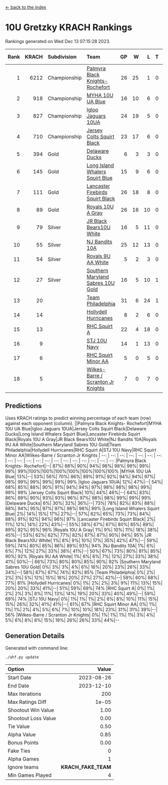[<- back to the index](readme.md)
# 10U Gretzky KRACH Rankings
Rankings generated on Wed Dec 13 07:15:28 2023.

Rank|KRACH|Subdivision|Team|GP|W|L|T|OTW|OTL|SoS|Exp Wins|Win Diff
---:|---:|:---|:---|---:|---:|---:|---:|---:|---:|---:|---:|---:
1|6212|Championship|[Palmyra Black Knights- Rochefort](https://gamesheetstats.com/seasons/3659/teams/140260/schedule)|26|25|1|0|0|1|294|25.8|-0.0
2|918|Championship|[MYHA 10U UA Blue](https://gamesheetstats.com/seasons/3659/teams/140258/schedule)|16|10|6|0|0|0|1713|10.8|-0.0
3|827|Championship|[Igloo Jaguars 10UA](https://gamesheetstats.com/seasons/3659/teams/140253/schedule)|24|19|5|0|0|1|502|19.8|-0.0
4|710|Championship|[Jersey Colts Squirt Black](https://gamesheetstats.com/seasons/3659/teams/140254/schedule)|23|17|6|0|1|0|768|17.8|-0.0
5|394|Gold|[Delaware Ducks](https://gamesheetstats.com/seasons/3659/teams/140218/schedule)|6|3|3|0|0|0|2685|3.8|-0.0
6|145|Gold|[Long Island Whalers Squirt Blue](https://gamesheetstats.com/seasons/3659/teams/140257/schedule)|15|9|6|0|0|0|898|9.9|0.0
7|111|Gold|[Lancaster Firebirds Squirt Black](https://gamesheetstats.com/seasons/3659/teams/140256/schedule)|26|18|8|0|2|1|339|18.9|0.0
8|89|Gold|[Royals 10U A Gray](https://gamesheetstats.com/seasons/3659/teams/140262/schedule)|26|16|10|0|1|1|379|16.9|0.0
9|79|Silver|[JR Black Bears10U White](https://gamesheetstats.com/seasons/3659/teams/140255/schedule)|16|5|11|0|1|1|1370|5.9|0.0
10|55|Silver|[NJ Bandits 10A](https://gamesheetstats.com/seasons/3659/teams/140259/schedule)|25|12|13|0|0|1|229|12.9|0.0
11|54|Silver|[Royals 9U AA White](https://gamesheetstats.com/seasons/3659/teams/140225/schedule)|5|2|3|0|0|0|258|2.9|0.0
12|27|Silver|[Southern Maryland Sabres 10U Gold](https://gamesheetstats.com/seasons/3659/teams/140263/schedule)|16|5|10|1|2|0|144|6.4|0.0
13|20||[Team Philadelphia](https://gamesheetstats.com/seasons/3659/teams/140265/schedule)|31|6|24|1|0|2|978|7.4|0.0
14|14||[Hollydell Hurricanes](https://gamesheetstats.com/seasons/3659/teams/140220/schedule)|8|2|6|0|0|0|211|2.9|0.0
15|13||[RHC Squirt A](https://gamesheetstats.com/seasons/3659/teams/140261/schedule)|22|4|18|0|1|0|192|4.9|0.0
16|9||[STJ 10U Navy](https://gamesheetstats.com/seasons/3659/teams/140264/schedule)|14|1|13|0|0|0|1399|1.9|0.0
17|6||[RHC Squirt Minor AA](https://gamesheetstats.com/seasons/3659/teams/140224/schedule)|5|0|5|0|0|0|284|0.9|0.0
18|5||[Wilkes-Barre / Scranton Jr Knights](https://gamesheetstats.com/seasons/3659/teams/140228/schedule)|7|0|7|0|0|0|1606|0.9|0.0

## Predictions
Uses KRACH ratings to predict winning percentage of each team (row) against each opponent (column).
||Palmyra Black Knights- Rochefort|MYHA 10U UA Blue|Igloo Jaguars 10UA|Jersey Colts Squirt Black|Delaware Ducks|Long Island Whalers Squirt Blue|Lancaster Firebirds Squirt Black|Royals 10U A Gray|JR Black Bears10U White|NJ Bandits 10A|Royals 9U AA White|Southern Maryland Sabres 10U Gold|Team Philadelphia|Hollydell Hurricanes|RHC Squirt A|STJ 10U Navy|RHC Squirt Minor AA|Wilkes-Barre / Scranton Jr Knights
| --: | --: | --: | --: | --: | --: | --: | --: | --: | --: | --: | --: | --: | --: | --: | --: | --: | --: | --: 
|Palmyra Black Knights- Rochefort|--| 87%| 88%| 90%| 94%| 98%| 98%| 99%| 99%| 99%| 99%|100%|100%|100%|100%|100%|100%|100%
|MYHA 10U UA Blue| 13%|--| 53%| 56%| 70%| 86%| 89%| 91%| 92%| 94%| 94%| 97%| 98%| 99%| 99%| 99%| 99%| 99%
|Igloo Jaguars 10UA| 12%| 47%|--| 54%| 68%| 85%| 88%| 90%| 91%| 94%| 94%| 97%| 98%| 98%| 98%| 99%| 99%| 99%
|Jersey Colts Squirt Black| 10%| 44%| 46%|--| 64%| 83%| 86%| 89%| 90%| 93%| 93%| 96%| 97%| 98%| 98%| 99%| 99%| 99%
|Delaware Ducks|  6%| 30%| 32%| 36%|--| 73%| 78%| 82%| 83%| 88%| 88%| 94%| 95%| 97%| 97%| 98%| 98%| 99%
|Long Island Whalers Squirt Blue|  2%| 14%| 15%| 17%| 27%|--| 57%| 62%| 65%| 73%| 73%| 84%| 88%| 91%| 92%| 94%| 96%| 97%
|Lancaster Firebirds Squirt Black|  2%| 11%| 12%| 14%| 22%| 43%|--| 55%| 58%| 67%| 67%| 80%| 85%| 89%| 89%| 92%| 95%| 96%
|Royals 10U A Gray|  1%|  9%| 10%| 11%| 18%| 38%| 45%|--| 53%| 62%| 62%| 77%| 82%| 87%| 87%| 90%| 94%| 95%
|JR Black Bears10U White|  1%|  8%|  9%| 10%| 17%| 35%| 42%| 47%|--| 59%| 59%| 74%| 80%| 85%| 86%| 89%| 93%| 94%
|NJ Bandits 10A|  1%|  6%|  6%|  7%| 12%| 27%| 33%| 38%| 41%|--| 50%| 67%| 73%| 80%| 81%| 85%| 90%| 92%
|Royals 9U AA White|  1%|  6%|  6%|  7%| 12%| 27%| 33%| 38%| 41%| 50%|--| 66%| 73%| 80%| 80%| 85%| 90%| 92%
|Southern Maryland Sabres 10U Gold|  0%|  3%|  3%|  4%|  6%| 16%| 20%| 23%| 26%| 33%| 34%|--| 58%| 67%| 67%| 74%| 82%| 85%
|Team Philadelphia|  0%|  2%|  2%|  3%|  5%| 12%| 15%| 18%| 20%| 27%| 27%| 42%|--| 59%| 60%| 68%| 77%| 81%
|Hollydell Hurricanes|  0%|  1%|  2%|  2%|  3%|  9%| 11%| 13%| 15%| 20%| 20%| 33%| 41%|--| 51%| 59%| 69%| 74%
|RHC Squirt A|  0%|  1%|  2%|  2%|  3%|  8%| 11%| 13%| 14%| 19%| 20%| 33%| 40%| 49%|--| 59%| 69%| 74%
|STJ 10U Navy|  0%|  1%|  1%|  1%|  2%|  6%|  8%| 10%| 11%| 15%| 15%| 26%| 32%| 41%| 41%|--| 61%| 67%
|RHC Squirt Minor AA|  0%|  1%|  1%|  1%|  2%|  4%|  5%|  6%|  7%| 10%| 10%| 18%| 23%| 31%| 31%| 39%|--| 56%
|Wilkes-Barre / Scranton Jr Knights|  0%|  1%|  1%|  1%|  1%|  3%|  4%|  5%|  6%|  8%|  8%| 15%| 19%| 26%| 26%| 33%| 44%|--

## Generation Details

Generated with command line:
```
./ahf.py update
```

| Option | Value |
| :----- | ----: |
| Start Date | 2023-08-26 |
| End Date | 2023-12-10 |
| Max Iterations | 200 |
| Max Ratings Diff | 1e-05 |
| Shootout Win Value | 1.00 |
| Shootout Loss Value | 0.00 |
| Tie Value | 0.50 |
| Alpha Value | 0.85 |
| Bonus Points | 0.00 |
| Fake Ties | 0 |
| Alpha Games | 1 |
| Ignore teams | __KRACH_FAKE_TEAM__ |
| Min Games Played | 4 |

